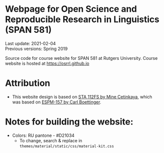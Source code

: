 
# Webpage for Open Science and Reproducible Research in Linguistics (SPAN 581)

Last update: 2021-02-04  
Previous versions: Spring 2019

Source code for course website for SPAN 581 at Rutgers University.
Course website is hosted at <https://osrrl.github.io>

# Attribution

-   This website design is based on [STA 112FS by Mine
    Cetinkaya](https://github.com/Sta112-F17/website), which was based
    on [ESPM-157 by Carl
    Boettinger](https://espm-157.carlboettiger.info/).

# Notes for building the website:

-   Colors: RU pantone - \#D21034
    -   To change, search & replace in
        `themes/material/static/css/material-kit.css`
